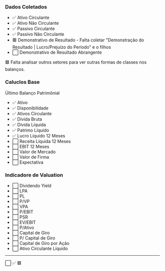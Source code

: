 ### Dados Coletados
* ✅ Ativo Circulante<br>
* ✅ Ativo Não Circulante<br>
* ✅ Passivo Circulante<br>
* ✅ Passivo Não Circulante<br>
* 🟥 Demonstrativo de Resultado - Falta coletar "Demonstração do Resultado | Lucro/Prejuízo do Período" e o filhos
* ⬜ Demonstrativo de Resultado Abrangente

🟥 Falta analisar outros setores para ver outras formas de classes nos balanços.

### Caluclos Base

Último Balanço Patrimônial
* ✅ Ativo
* ✅ Disponibilidade
* ✅ Ativos Circulante
* ✅ Dívida Bruta
* ✅ Dívida Líquida
* ✅ Patrimo Líquido
* ✅ Lucro Líquido 12 Meses
* ⬜ Receita Líquida 12 Meses
* ⬜ EBIT 12 Meses
* ⬜ Valor de Mercado
* ⬜ Valor de Firma
* ⬜ Expectativa 

### Indicadore de Valuation
* ⬜ Dividendo Yield
* ⬜ LPA
* ⬜ PL
* ⬜ P/VP
* ⬜ VPA
* ⬜ P/EBIT
* ⬜ PSR
* ⬜ EV/EBIT
* ⬜ P/Ativo
* ⬜ Capital de Giro
* ⬜ P/ Capital de Giro
* ⬜ Capital de Giro por Ação
* ⬜ Ativo Circulante Líquido
---
⬜ ✅ 🟥